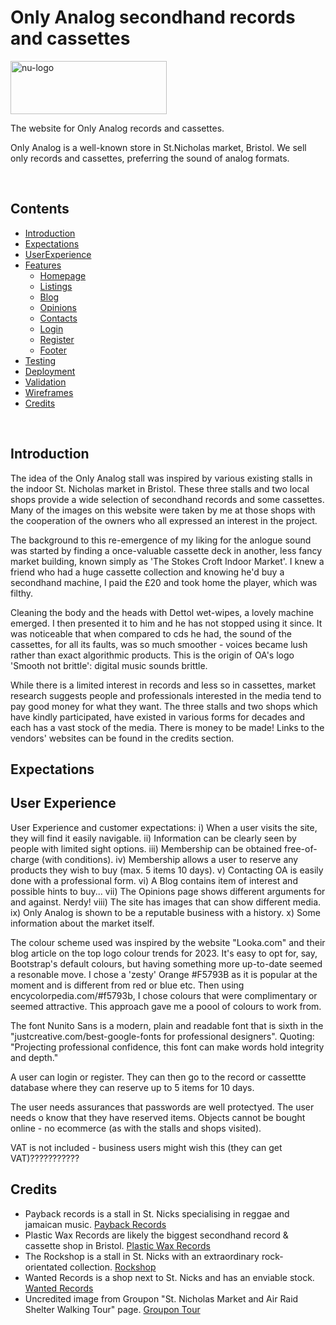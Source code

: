 # Only Analog secondhand records and cassettes

<img src="https://www.bristolcybersolutions.co.uk/uploads/1/4/4/2/144286628/oa-logo-11-july-2023_orig.jpg?raw=true" width="250" height="85" id="nu-logo" title="nu-logo" alt="nu-logo">
<br>
<p>The website for Only Analog records and cassettes.</p>
<p>Only Analog is a well-known store in St.Nicholas market, Bristol. We sell only records and cassettes, preferring the sound of analog formats.</p>
<br>

## Contents
* [Introduction](#introduction)
* [Expectations](#expectations)
* [UserExperience](#userexperience)
* [Features](#features)
    * [Homepage](#homepage)
    * [Listings](#listings)
    * [Blog](#blog)
    * [Opinions](#opinions)
    * [Contacts](#contacts)
    * [Login](#login)
    * [Register](#register)
    * [Footer](#footer)
* [Testing](#testing)
* [Deployment](#deployment)
* [Validation](#validation)
* [Wireframes](#wireframes)
* [Credits](#credits)

<br>

## Introduction

The idea of the Only Analog stall was inspired by various existing stalls in 
the indoor St. Nicholas market in Bristol. These three stalls and two local shops
provide a wide selection of secondhand records and some cassettes. Many of the images 
on this website were taken by me at those shops with the cooperation of the owners 
who all expressed an interest in the project.

The background to this re-emergence of my liking for the anlogue sound was started 
by finding a once-valuable cassette deck in another, less fancy market building,
known simply as 'The Stokes Croft Indoor Market'. I knew a friend who had a huge 
cassette collection and knowing he'd buy a secondhand machine, I paid the £20 and 
took home the player, which was filthy. 

Cleaning the body and the heads with Dettol wet-wipes, a lovely machine emerged.
I then presented it to him and he has not stopped using it since. It was noticeable 
that when compared to cds he had, the sound of the cassettes, for all its faults, 
was so much smoother - voices became lush rather than exact algorithmic products.
This is the origin of OA's logo 'Smooth not brittle': digital music sounds brittle.

While there is a limited interest in records and less so in cassettes, market research 
suggests people and professionals interested in the media tend to pay good money for what 
they want. The three stalls and two shops which have kindly participated, have existed in 
various forms for decades and each has a vast stock of the media. There is money to be made!
Links to the vendors' websites can be found in the credits section.

## Expectations


## User Experience

User Experience and customer expectations:
i) When a user visits the site, they will find it easily navigable.
ii) Information can be clearly seen by people with limited sight options.
iii) Membership can be obtained free-of-charge (with conditions).
iv) Membership allows a user to reserve any products they wish to buy (max. 5 items 10 days).
v) Contacting OA is easily done with a professional form.
vi) A Blog contains item of interest and possible hints to buy...
vii) The Opinions page shows different arguments for and against. Nerdy!
viii) The site has images that can show different media.
ix) Only Analog is shown to be a reputable business with a history.
x) Some information about the market itself.

The colour scheme used was inspired by the website "Looka.com" and their blog article
on the top logo colour trends for 2023. It's easy to opt for, say, Bootstrap's
default colours, but having something more up-to-date seemed a resonable move.
I chose a 'zesty' Orange #F5793B as it is popular at the moment and is different from
red or blue etc. Then using encycolorpedia.com/#f5793b, I chose
colours that were complimentary or seemed attractive. This approach gave
me a poool of colours to work from.

The font Nunito Sans is a modern, plain and readable font that is sixth
in the "justcreative.com/best-google-fonts for professional
designers". Quoting: "Projecting professional confidence, this font can 
make words hold integrity and depth."

<!--- comment --->

A user can login or register. They can then go to the record or cassettte
database where they can reserve up to 5 items for 10 days.

The user needs assurances that passwords are well protectyed.
The user needs o know that they have reserved items.
Objects cannot be bought online - no ecommerce (as with the stalls and shops visited).

VAT is not included - business users might wish this (they can get VAT)???????????
</p>


## Credits

<div align="left">
    <ul>
        <li>Payback records is a stall in St. Nicks specialising in reggae and jamaican music.
            <a href="https://www.bristol.gov.uk/st-nicholas-markets/shopping/payback-records" title="payback-records" alt="payback-records" target="_blank" rel="noopener">Payback Records
            </a>
        </li>
        <li>Plastic Wax Records are likely the biggest secondhand record & cassette shop in Bristol.
            <a href="https://plasticwaxrecords.com" title="plastic-wax" alt="plastic-wax" target="_blank" rel="noopener">Plastic Wax Records
            </a>
        </li>
        <li>The Rockshop is a stall in St. Nicks with an extraordinary rock-orientated collection.
            <a href="https://www.bristol.gov.uk/st-nicholas-markets/shopping/the-rock-shop" title="rockshop" alt="rockshop" target="_blank" rel="noopener">Rockshop
            </a>
        </li>
        <li>Wanted Records is a shop next to St. Nicks and has an enviable stock.
            <a href="https://www.wantedrecords.co.uk/" title="wanted-records" alt="wanted-records" target="_blank" rel="noopener">Wanted Records
            </a>
        </li>
        <li>Uncredited image from Groupon "St. Nicholas Market and Air Raid Shelter Walking Tour" page.
            <a href="https://www.groupon.co.uk/deals/viator-st-nicholas-market-and-air-raid-shelter-walking-tour" title="groupon-walking-tour" alt="groupon-walking-tour" target="_blank" 
             rel="noopener">Groupon Tour
            </a>
        </li>
    </ul
</div>
<!--- end --->

